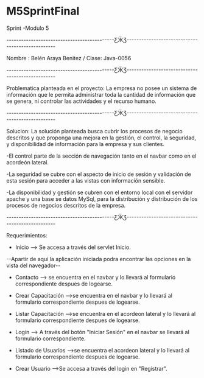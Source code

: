 # M5SprintFinal
Sprint -Modulo  5

--------------------------------------------ƸӜƷ-------------------------------------------------

Nombre : Belén Araya Benitez /  Clase: Java-0056

--------------------------------------------ƸӜƷ-------------------------------------------------

Problematica planteada en el proyecto:
La empresa no posee un sistema de información que le permita administrar toda la cantidad de
información que se genera, ni controlar las actividades y el recurso humano.

--------------------------------------------ƸӜƷ-------------------------------------------------

Solucion:
La solución planteada busca cubrir los procesos de negocio descritos y
que proponga una mejora en la gestión, el control, la seguridad, y disponibilidad de información
para la empresa y sus clientes.

-El control parte de la sección de navegación tanto en el navbar como en el acordeón lateral.

-La seguridad se cubre con el aspecto de inicio de sesión y validación de esta sesión para 
acceder a las vistas con información sensible.

-La disponibilidad y gestión se cubren con el entorno local con el servidor apache y una base
se datos MySql, para la distribución y distribución de los procesos de negocios descritos de
la empresa.

--------------------------------------------ƸӜƷ-------------------------------------------------

Requerimientos: 

- Inicio --> Se accesa a través del servlet Inicio.

--Apartir de aqui la aplicación iniciada podra encontrar las opciones en la vista del navegador--

- Contacto -->  se encuentra en el navbar y lo llevará al formulario correspondiente despues de logearse.
  
- Crear Capacitación -->se encuentra en el navbar y lo llevará al formulario correspondiente despues de logearse.
  
- Listar Capacitación -->se encuentra en el acordeon lateral y lo llevará al formulario correspondiente despues de logearse.
  
- Login --> A través del botón "Iniciar Sesión" en el navbar se llevará al formulario correspondiente.
  
- Listado de Usuarios -->se encuentra el acordeon lateral y lo llevará al formulario correspondiente despues de logearse.
  
- Crear Usuario -->Se accesa a través del login en "Registrar".
